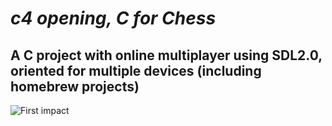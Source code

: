 # *c4 opening, C for Chess*

## A C project with online multiplayer using SDL2.0, oriented for multiple devices (including homebrew projects)

![First impact](https://i.ibb.co/HgwvmXb/Cattura.png)

